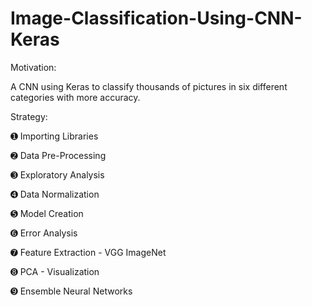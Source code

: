 # Image-Classification-Using-CNN-Keras

Motivation:

A CNN using Keras to  classify thousands of pictures in six different categories with more accuracy.

Strategy:

➊ Importing Libraries

➋ Data Pre-Processing

➌ Exploratory Analysis

➍ Data Normalization

➎ Model Creation

➏ Error Analysis

➐ Feature Extraction - VGG ImageNet

➑ PCA - Visualization

➒ Ensemble Neural Networks





